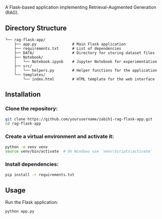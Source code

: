 

A Flask-based application implementing Retrieval-Augmented Generation (RAG).

## Directory Structure

```
└── rag-flask-app/
    ├── app.py                # Main Flask application
    ├── requirements.txt      # List of dependencies
    ├── DATA/                 # Directory for storing dataset files
    ├── Notebook/
    │   └── Notebook.ipynb    # Jupyter Notebook for experimentation
    ├── src/
    │   └── helpers.py        # Helper functions for the application
    └── templates/
        └── index.html        # HTML template for the web interface
```

## Installation
### Clone the repository:
```sh
git clone https://github.com/yourusername/zabih1-rag-flask-app.git
cd rag-flask-app
```

### Create a virtual environment and activate it:
```sh
python -m venv venv
source venv/bin/activate  # On Windows use `venv\Scripts\activate`
```

### Install dependencies:
```sh
pip install -r requirements.txt
```

## Usage
Run the Flask application:
```sh
python app.py
```

